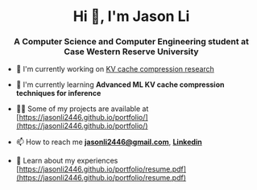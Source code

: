 <h1 align="center">Hi 👋, I'm Jason Li</h1>
<h3 align="center">A Computer Science and Computer Engineering student at Case Western Reserve University</h3>

- 🔭 I'm currently working on [KV cache compression research](https://github.com/jasonli2446/kv-cache-visualization)

- 🌱 I'm currently learning **Advanced ML KV cache compression techniques for inference**

- 👨‍💻 Some of my projects are available at [https://jasonli2446.github.io/portfolio/](https://jasonli2446.github.io/portfolio/)

- 📫 How to reach me **jasonli2446@gmail.com**, **[Linkedin](https://www.linkedin.com/in/jasonli2446/)**

- 📄 Learn about my experiences [https://jasonli2446.github.io/portfolio/resume.pdf](https://jasonli2446.github.io/portfolio/resume.pdf)
